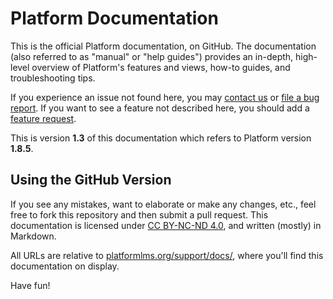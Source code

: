 # Platform Documentation

This is the official Platform documentation, on GitHub. The documentation (also referred to as "manual" or "help guides") provides an in-depth, high-level overview of Platform's features and views, how-to guides, and troubleshooting tips. 

If you experience an issue not found here, you may [contact us](https://platformlms.org/contact) or [file a bug report](https://platformlms.org/support/bugs/new). If you want to see a feature not described here, you should add a [feature request](https://platformlms.org/support/features/new). 

This is version **1.3** of this documentation which refers to Platform version **1.8.5**.

## Using the GitHub Version
If you see any mistakes, want to elaborate or make any changes, etc., feel free to fork this repository and then submit a pull request. This documentation is licensed under [CC BY-NC-ND 4.0](https://creativecommons.org/licenses/by-nc-nd/4.0/), and written (mostly) in Markdown.

All URLs are relative to [platformlms.org/support/docs/](https://platformlms.org/support/docs), where you'll find this documentation on display. 

Have fun!
